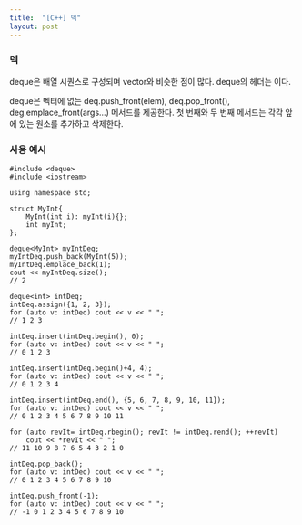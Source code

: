 ```yaml
---
title:  "[C++] 덱"
layout: post
---
```


### 덱

deque은 배열 시퀀스로 구성되며 vector와 비슷한 점이 많다. deque의 헤더는 <deque>이다.


deque은 벡터에 없는 deq.push_front(elem), deq.pop_front(), deg.emplace_front(args…) 메서드를 제공한다. 첫 번째와 두 번째 메서드는 각각 앞에 있는 원소를 추가하고 삭제한다.

### 사용 예시

```
#include <deque>
#include <iostream>

using namespace std;

struct MyInt{
    MyInt(int i): myInt(i){};
    int myInt;
};

deque<MyInt> myIntDeq;
myIntDeq.push_back(MyInt(5));
myIntDeq.emplace_back(1);
cout << myIntDeq.size();
// 2

deque<int> intDeq;
intDeq.assign({1, 2, 3});
for (auto v: intDeq) cout << v << " ";
// 1 2 3

intDeq.insert(intDeq.begin(), 0);
for (auto v: intDeq) cout << v << " ";
// 0 1 2 3

intDeq.insert(intDeq.begin()+4, 4);
for (auto v: intDeq) cout << v << " ";
// 0 1 2 3 4

intDeq.insert(intDeq.end(), {5, 6, 7, 8, 9, 10, 11});
for (auto v: intDeq) cout << v << " ";
// 0 1 2 3 4 5 6 7 8 9 10 11

for (auto revIt= intDeq.rbegin(); revIt != intDeq.rend(); ++revIt)
    cout << *revIt << " ";
// 11 10 9 8 7 6 5 4 3 2 1 0

intDeq.pop_back();
for (auto v: intDeq) cout << v << " ";
// 0 1 2 3 4 5 6 7 8 9 10

intDeq.push_front(-1);
for (auto v: intDeq) cout << v << " ";
// -1 0 1 2 3 4 5 6 7 8 9 10


```